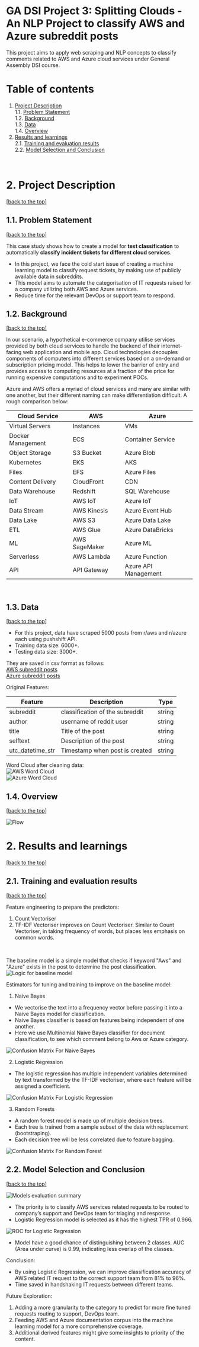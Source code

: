 # GA DSI Project 3: Splitting Clouds - An NLP Project to classify AWS and Azure subreddit posts

This project aims to apply web scraping and NLP concepts to classify comments related to AWS and Azure cloud services under General Assembly DSI course. 

# Table of contents
1. [Project Description](#1-project-description) <br>
    1.1. [Problem Statement](#11-problem-statement) <br>
    1.2. [Background](#12-background) <br>
    1.3. [Data](#13-data)  <br>
    1.4. [Overview](#14-overview)  <br>
2. [Results and learnings](#2-results-and-learnings) <br>
    2.1. [Training and evaluation results](#21-training-and-evaluation-results) <br>
    2.2. [Model Selection and Conclusion](#22-model-selection-and-conclusion) <br>
<br>

# 2. Project Description
[[back to the top]](#table-of-contents)

## 1.1. Problem Statement ##
[[back to the top]](#table-of-contents)

This case study shows how to create a model for **text classification** to automatically **classify incident tickets for different cloud services**. 
* In this project, we face the cold start issue of creating a machine learning model to classify request tickets, by making use of publicly available data in subreddits. 
* This model aims to automate the categorisation of IT requests raised for a company utilizing both AWS and Azure services. 
* Reduce time for the relevant DevOps or support team to respond.


## 1.2. Background ##
[[back to the top]](#table-of-contents)

In our scenario, a hypothetical e-commerce company utilise services provided by both cloud services to handle the backend of their internet-facing web application and mobile app. Cloud technologies decouples components of computers into different services based on a on-demand or subscription pricing model. This helps to lower the barrier of entry and provides access to computing resources at a fraction of the price for running expensive computations and to experiment POCs.  <br>

Azure and AWS offers a myriad of cloud services and many are similar with one another, but their different naming can make differentiation difficult. A rough comparison below: <br>

|Cloud Service|AWS|Azure|
|---|---|---|
|Virtual Servers|Instances|VMs|
|Docker Management|ECS|Container Service|
|Object Storage|S3 Bucket|Azure Blob|
|Kubernetes|EKS|AKS|
|Files|EFS|Azure Files|
|Content Delivery|CloudFront|CDN
|Data Warehouse|Redshift|SQL Warehouse|
|IoT|AWS IoT|Azure IoT|
|Data Stream|AWS Kinesis|Azure Event Hub|
|Data Lake|AWS S3|Azure Data Lake|
|ETL|AWS Glue|Azure DataBricks|
|ML|AWS SageMaker|Azure ML|
|Serverless|AWS Lambda|Azure Function|
|API|API Gateway|Azure API Management|

<br>

## 1.3. Data ##    
[[back to the top]](#table-of-contents)

- For this project, data have scraped 5000 posts from r/aws and r/azure each using pushshift API. <br>
- Training data size: 6000+. <br>
- Testing data size: 3000+. <br>

They are saved in csv format as follows: <br>
[AWS subreddit posts](data/aws_subreddit.csv) <br>
[Azure subreddit posts](data/az_subreddit.csv) <br>

Original Features:  <br>

|Feature|Description|Type|
|---|---|---|
|subreddit|classification of the subreddit|string|
|author|username of reddit user|string|
|title|Title of the post |string|
|selftext|Description of the post |string|
|utc_datetime_str|Timestamp when post is created|string|

Word Cloud after cleaning data: <br>
![AWS Word Cloud](images/aws_wc.png) <br>
![Azure Word Cloud](images/az_wc.png) <br>

## 1.4. Overview ##    
[[back to the top]](#table-of-contents)

![Flow](images/flow.png)
<br>

# 2. Results and learnings
[[back to the top]](#table-of-contents)

## 2.1. Training and evaluation results ##
[[back to the top]](#table-of-contents)

Feature engineering to prepare the predictors:
1. Count Vectoriser
2. TF-IDF Vectoriser improves on Count Vectoriser. Similar to Count Vectoriser, in taking frequency of words, but places less emphasis on common words. 

<br>

The baseline model is a simple model that checks if keyword "Aws" and "Azure" exists in the post to determine the post classification. <br>
![Logic for baseline model](images/base.png) <br>

Estimators for tuning and training to improve on the baseline model: <br> 
1. Naive Bayes
* We vectorise the text into a frequency vector before passing it into a Naive Bayes model for classification. 
* Naive Bayes classifier is based on features being independent of one another. 
* Here we use Multinomial Naive Bayes classifier for document classification, to see which comment belong to Aws or Azure category.

![Confusion Matrix For Naive Bayes](images/nb.png) <br>

2. Logistic Regression
* The logistic regression has multiple independent variables determined by text transformed by the TF-IDF vectoriser, where each feature will be assigned a coefficient.

![Confusion Matrix For Logistic Regression](images/lr.png) <br>

3. Random Forests
* A random forest model is made up of multiple decision trees.
* Each tree is trained from a sample subset of the data with replacement (bootstraping).
* Each decision tree will be less correlated due to feature bagging.

![Confusion Matrix For Random Forest](images/rf.png) <br>

## 2.2. Model Selection and Conclusion ##
[[back to the top]](#table-of-contents)

![Models evaluation summary](images/summary.png) <br>

* The priority is to classify AWS services related requests to be routed to company’s support and DevOps team for triaging and response. 
* Logistic Regression model is selected as it has the highest TPR of 0.966.

![ROC for Logistic Regression](images/roc.png) <br>
* Model have a good chance of distinguishing between 2 classes. AUC (Area under curve) is 0.99, indicating less overlap of the classes.

Conclusion:
* By using Logistic Regression, we can improve classification accuracy of AWS related IT request to the correct support team from 81% to 96%.
* Time saved in handshaking IT requests between different teams. 

Future Exploration: <br>
1. Adding a more granularity to the category to predict for more fine tuned requests routing to support, DevOps team. 
2. Feeding AWS and Azure documentation corpus into the machine learning model for a more comprehensive coverage.
3. Additional derived features might give some insights to priority of the content.

<br>


